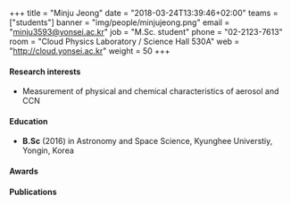 +++
title = "Minju Jeong"
date = "2018-03-24T13:39:46+02:00"
teams = ["students"]
banner = "img/people/minjujeong.png"
email = "minju3593@yonsei.ac.kr"
job = "M.Sc. student"
phone = "02-2123-7613"
room = "Cloud Physics Laboratory / Science Hall 530A"
web = "http://cloud.yonsei.ac.kr"
weight = 50
+++

#### Research interests
+ Measurement of physical and chemical characteristics of aerosol and CCN

#### Education
 + **B.Sc** (2016) in Astronomy and Space Science, Kyunghee Universtiy, Yongin, Korea

#### Awards

#### Publications

